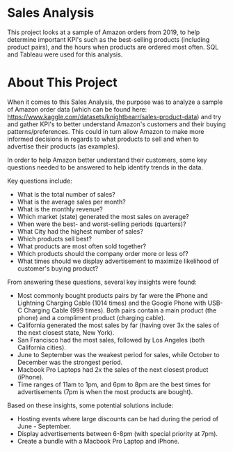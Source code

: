 # Sales Analysis
This project looks at a sample of Amazon orders from 2019, to help determine important KPI's such as the best-selling products (including product pairs), and the hours when products are ordered most often. SQL and Tableau were used for this analysis. 

# About This Project

When it comes to this Sales Analysis, the purpose was to analyze a sample of Amazon order data (which can be found here: https://www.kaggle.com/datasets/knightbearr/sales-product-data) and try and gather KPI's to better understand Amazon's customers and their buying patterns/preferences. This could in turn allow Amazon to make more informed decisions in regards to what products to sell and when to advertise their products (as examples).

In order to help Amazon better understand their customers, some key questions needed to be answered to help identify trends in the data.

Key questions include: 

- What is the total number of sales? 
- What is the average sales per month? 
- What is the monthly revenue? 
- Which market (state) generated the most sales on average? 
- When were the best- and worst-selling periods (quarters)? 
- What City had the highest number of sales? 
- Which products sell best? 
- What products are most often sold together? 
- Which products should the company order more or less of? 
- What times should we display advertisement to maximize likelihood of customer's buying product?

From answering these questions, several key insights were found:

- Most commonly bought products pairs by far were the iPhone and Lightning Charging Cable (1014 times) and the Google Phone with USB-C Charging Cable (999 times). Both pairs contain a main product (the phone) and a compliment product (charging cable).
- California generated the most sales by far (having over 3x the sales of the next closest state, New York).
- San Francisco had the most sales, followed by Los Angeles (both California cities).
- June to September was the weakest period for sales, while October to December was the strongest period.
- Macbook Pro Laptops had 2x the sales of the next closest product (iPhone).
- Time ranges of 11am to 1pm, and 6pm to 8pm are the best times for advertisements (7pm is when the most products are bought).

Based on these insights, some potential solutions include:

- Hosting events where large discounts can be had during the period of June - September. 
- Display advertisements between 6-8pm (with special priority at 7pm).
- Create a bundle with a Macbook Pro Laptop and iPhone.
